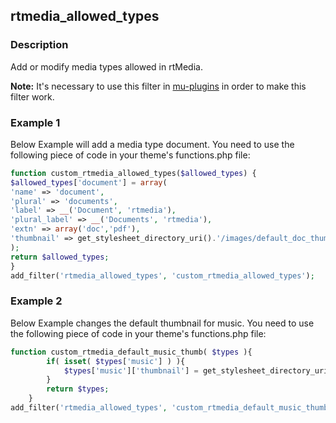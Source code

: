 ## rtmedia_allowed_types

### Description

Add or modify media types allowed in rtMedia.

**Note:** It's necessary to use this filter in [mu-plugins](http://codex.wordpress.org/Must_Use_Plugins) in order to make this filter work.

### Example 1

Below Example will add a media type document. You need to use the following piece of code in your theme's functions.php file:

```php
function custom_rtmedia_allowed_types($allowed_types) {
$allowed_types['document'] = array(
'name' => 'document',
'plural' => 'documents',
'label' => __('Document', 'rtmedia'),
'plural_label' => __('Documents', 'rtmedia'),
'extn' => array('doc','pdf'),
'thumbnail' => get_stylesheet_directory_uri().'/images/default_doc_thumb.jpg'
);
return $allowed_types;
}
add_filter('rtmedia_allowed_types', 'custom_rtmedia_allowed_types');
```
### Example 2

Below Example changes the default thumbnail for music. You need to use the following piece of code in your theme's functions.php file:

```php
function custom_rtmedia_default_music_thumb( $types ){
        if( isset( $types['music'] ) ){
			$types['music']['thumbnail'] = get_stylesheet_directory_uri().'/images/default_music_thumb.jpg';
        }
        return $types;
    }
add_filter('rtmedia_allowed_types', 'custom_rtmedia_default_music_thumb', 999, 1);
```
